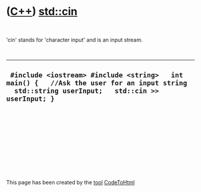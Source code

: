 



 

 

 

 

 

([C++](Cpp.htm)) [std::cin](CppCin.htm)
=======================================

 

'cin' stands for 'character input' and is an input stream.

 

  --------------------------------------------------------------------------------------------------------------------------------------------------
  ` #include <iostream> #include <string>   int main() {   //Ask the user for an input string   std::string userInput;   std::cin >> userInput; }`
  --------------------------------------------------------------------------------------------------------------------------------------------------

 

 

 

 

 





 




This page has been created by the [tool](Tools.htm)
[CodeToHtml](ToolCodeToHtml.htm)
